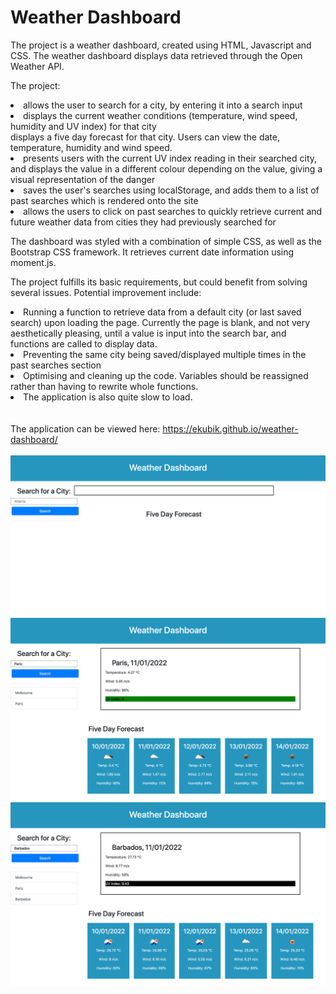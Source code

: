 # Weather Dashboard

The project is a weather dashboard, created using HTML, Javascript and CSS. The weather dashboard displays data retrieved through the Open Weather API.

The project:

<li> allows the user to search for a city, by entering it into a search input </li>
<li> displays the current weather conditions (temperature, wind speed, humidity and UV index) for that city </li>
</li>displays a five day forecast for that city. Users can view the date, temperature, humidity and wind speed. </li>
<li> presents users with the current UV index reading in their searched city, and displays the value in a different colour depending on the value, giving a visual representation of the danger </li>
<li> saves the user's searches using localStorage, and adds them to a list of past searches which is rendered onto the site </li>
<li> allows the users to click on past searches to quickly retrieve current and future weather data from cities they had previously searched for </li>

The dashboard was styled with a combination of simple CSS, as well as the Bootstrap CSS framework. It retrieves current date information using moment.js.

The project fulfills its basic requirements, but could benefit from solving several issues. Potential improvement include:

<li> Running a function to retrieve data from a default city (or last saved search) upon loading the page. Currently the page is blank, and not very aesthetically pleasing, until a value is input into the search bar, and functions are called to display data. </li>
<li> Preventing the same city being saved/displayed multiple times in the past searches section</li>
<li>Optimising and cleaning up the code. Variables should be reassigned rather than having to rewrite whole functions. </li>
<li> The application is also quite slow to load.</li>

</br>
</br>
The application can be viewed here: <a href="https://ekubik.github.io/weather-dashboard/
"> https://ekubik.github.io/weather-dashboard/ </a>

<br>
<br>

<img src = "./Assets/screenshot1.png">
<img src = "./Assets/screenshot2.png">
<img src = "./Assets/screenshot3.png">
